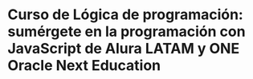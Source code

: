 # Curso de **Lógica de programación: sumérgete en la programación con JavaScript** de Alura LATAM y ONE Oracle Next Education
